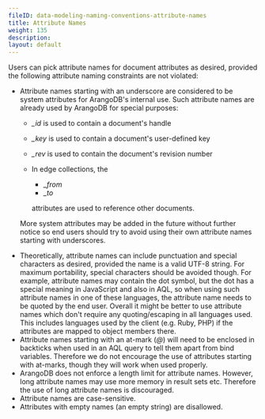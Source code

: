 ```yaml
---
fileID: data-modeling-naming-conventions-attribute-names
title: Attribute Names
weight: 135
description: 
layout: default
---
```

Users can pick attribute names for document attributes as desired, provided the
following attribute naming constraints are not violated:

- Attribute names starting with an underscore are considered to be system
  attributes for ArangoDB's internal use. Such attribute names are already used
  by ArangoDB for special purposes:
  - *_id* is used to contain a document's handle
  - *_key* is used to contain a document's user-defined key
  - *_rev* is used to contain the document's revision number
  - In edge collections, the
    - *_from*
    - *_to*

    attributes are used to reference other documents.

  More system attributes may be added in the future without further notice so
  end users should try to avoid using their own attribute names starting with
  underscores.

* Theoretically, attribute names can include punctuation and special characters
  as desired, provided the name is a valid UTF-8 string. For maximum
  portability, special characters should be avoided though. For example,
  attribute names may contain the dot symbol, but the dot has a special meaning
  in JavaScript and also in AQL, so when using such attribute names in one of
  these languages, the attribute name needs to be quoted by the end user. 
  Overall it might be better to use attribute names which don't require any 
  quoting/escaping in all languages used. This includes languages used by the 
  client (e.g. Ruby, PHP) if the attributes are mapped to object members there.
* Attribute names starting with an at-mark (*@*) will need to be enclosed in
  backticks when used in an AQL query to tell them apart from bind variables.
  Therefore we do not encourage the use of attributes starting with at-marks,
  though they will work when used properly.
* ArangoDB does not enforce a length limit for attribute names. However, long
  attribute names may use more memory in result sets etc. Therefore the use
  of long attribute names is discouraged.
* Attribute names are case-sensitive.
* Attributes with empty names (an empty string) are disallowed.

